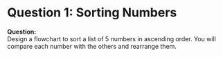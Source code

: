 # Question 1: Sorting Numbers

**Question:**  
Design a flowchart to sort a list of 5 numbers in ascending order. You will compare each number with the others and rearrange them.